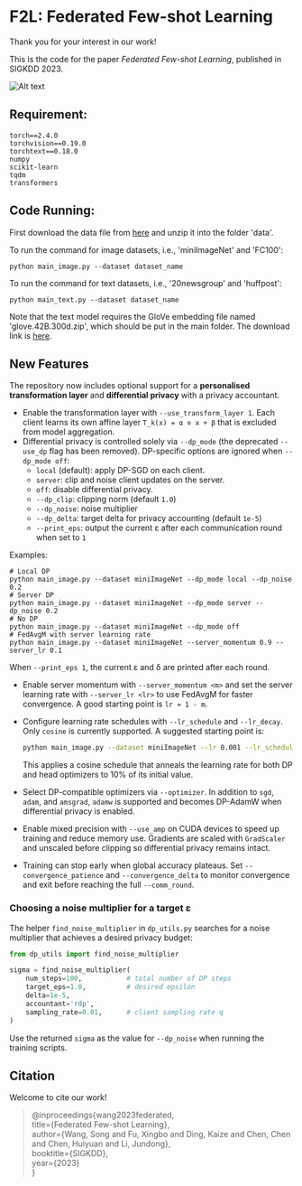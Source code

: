 # F2L: Federated Few-shot Learning
Thank you for your interest in our work! </br>

This is the code for the paper *Federated Few-shot Learning*, published in SIGKDD 2023.  
  
![Alt text](./model_fed.png)

## Requirement:
```
torch==2.4.0
torchvision==0.19.0
torchtext==0.18.0
numpy
scikit-learn
tqdm
transformers
```


## Code Running:

First download the data file from [here](https://drive.google.com/file/d/1us-iQiY9YSDE9SOX9YohGmnbAyOghqMr/view?usp=sharing) and unzip it into the folder 'data'.  

To run the command for image datasets, i.e., 'miniImageNet' and 'FC100':
```
python main_image.py --dataset dataset_name
```

To run the command for text datasets, i.e., '20newsgroup' and 'huffpost':  
```
python main_text.py --dataset dataset_name
```
Note that the text model requires the GloVe embedding file named 'glove.42B.300d.zip', which should be put in the main folder. The download link is [here](https://huggingface.co/stanfordnlp/glove/resolve/main/glove.42B.300d.zip).


## New Features

The repository now includes optional support for a **personalised transformation layer** and **differential privacy** with a privacy accountant.

* Enable the transformation layer with `--use_transform_layer 1`. Each client learns its own affine layer `T_k(x) = α ⊙ x + β` that is excluded from model aggregation.
* Differential privacy is controlled solely via `--dp_mode` (the deprecated `--use_dp` flag has been removed). DP-specific options are ignored when `--dp_mode off`:
  * `local` (default): apply DP-SGD on each client.
  * `server`: clip and noise client updates on the server.
  * `off`: disable differential privacy.
  * `--dp_clip`: clipping norm (default `1.0`)
  * `--dp_noise`: noise multiplier
  * `--dp_delta`: target delta for privacy accounting (default `1e-5`)
  * `--print_eps`: output the current ε after each communication round when set to `1`

Examples:

```
# Local DP
python main_image.py --dataset miniImageNet --dp_mode local --dp_noise 0.2
# Server DP
python main_image.py --dataset miniImageNet --dp_mode server --dp_noise 0.2
# No DP
python main_image.py --dataset miniImageNet --dp_mode off
# FedAvgM with server learning rate
python main_image.py --dataset miniImageNet --server_momentum 0.9 --server_lr 0.1
```
When `--print_eps 1`, the current ε and δ are printed after each round.

* Enable server momentum with `--server_momentum <m>` and set the server learning rate with `--server_lr <lr>` to use FedAvgM for faster convergence. A good starting point is `lr ≈ 1 - m`.
* Configure learning rate schedules with `--lr_schedule` and `--lr_decay`. Only `cosine` is currently supported. A suggested starting point is:

    ```bash
    python main_image.py --dataset miniImageNet --lr 0.001 --lr_schedule cosine --lr_decay 0.1
    ```
  This applies a cosine schedule that anneals the learning rate for both DP and head optimizers to 10% of its initial value.
* Select DP-compatible optimizers via `--optimizer`. In addition to `sgd`, `adam`, and `amsgrad`, `adamw` is supported and becomes DP-AdamW when differential privacy is enabled.
* Enable mixed precision with `--use_amp` on CUDA devices to speed up training and reduce memory use. Gradients are scaled with `GradScaler` and unscaled before clipping so differential privacy remains intact.
* Training can stop early when global accuracy plateaus. Set `--convergence_patience` and `--convergence_delta` to monitor convergence and exit before reaching the full `--comm_round`.

### Choosing a noise multiplier for a target ε

The helper `find_noise_multiplier` in `dp_utils.py` searches for a noise multiplier that achieves a desired privacy budget:

```python
from dp_utils import find_noise_multiplier

sigma = find_noise_multiplier(
    num_steps=100,           # total number of DP steps
    target_eps=1.0,          # desired epsilon
    delta=1e-5,
    accountant='rdp',
    sampling_rate=0.01,      # client sampling rate q
)
```

Use the returned `sigma` as the value for `--dp_noise` when running the training scripts.


## Citation
Welcome to cite our work! </br>

> @inproceedings{wang2023federated,  
  title={Federated Few-shot Learning},  
  author={Wang, Song and Fu, Xingbo and Ding, Kaize and Chen, Chen and Chen, Huiyuan and Li, Jundong},  
  booktitle={SIGKDD},  
  year={2023}  
}
